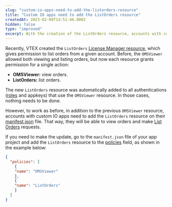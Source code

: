 ```yaml
---
slug: "custom-io-apps-need-to-add-the-listorders-resource"
title: "Custom IO apps need to add the ListOrders resource"
createdAt: 2023-02-09T14:51:46.000Z
hidden: false
type: "improved"
excerpt: With the creation of the ListOrders resource, accounts with custom IO apps need to add the ListOrders resource on the manifest.json file to be able to list orders.
---
```


Recently, VTEX created the `ListOrders` [License Manager resource](https://help.vtex.com/en/tutorial/license-manager-resources--3q6ztrC8YynQf6rdc6euk3), which gives permission to list orders from a given account. Before, the `OMSViewer` allowed both viewing and listing orders, but now each resource grants permission for a single action:

- **OMSViewer:** view orders.
- **ListOrders:** list orders.

The new `ListOrders` resource was automatically added to all authentications ([roles](https://help.vtex.com/en/tutorial/roles--7HKK5Uau2H6wxE1rH5oRbc) and appkeys) that use the `OMSViewer` resource. In those cases, nothing needs to be done.

However, to work as before, in addition to the previous `OMSViewer` resource, accounts with custom IO apps need to add the `ListOrders` resource on their [manifest.json](https://developers.vtex.com/docs/guides/vtex-io-documentation-manifest) file. That way, they will be able to view orders and make [List Orders](https://developers.vtex.com/docs/api-reference/orders-api#get-/api/oms/pvt/orders) requests.

If you need to make the update, go to the `manifest.json` file of your app project and add the `ListOrders` resource to the [policies](https://developers.vtex.com/docs/guides/vtex-io-documentation-policies) field, as shown in the example below:

```json
{ 
  "policies": [
    {
    "name": "OMSViewer"
    },
    {
    "name": "ListOrders"
    }
  ]
}
```
